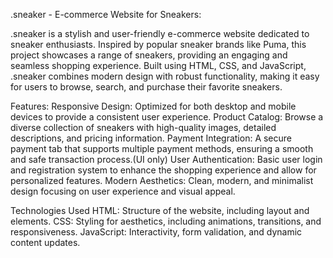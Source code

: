 .sneaker - E-commerce Website for Sneakers:

.sneaker is a stylish and user-friendly e-commerce website dedicated to sneaker enthusiasts. Inspired by popular sneaker brands like Puma, this project showcases a range of sneakers, providing an engaging and seamless shopping experience. Built using HTML, CSS, and JavaScript, .sneaker combines modern design with robust functionality, making it easy for users to browse, search, and purchase their favorite sneakers.

Features:
Responsive Design: Optimized for both desktop and mobile devices to provide a consistent user experience.
Product Catalog: Browse a diverse collection of sneakers with high-quality images, detailed descriptions, and pricing information.
Payment Integration: A secure payment tab that supports multiple payment methods, ensuring a smooth and safe transaction process.(UI only)
User Authentication: Basic user login and registration system to enhance the shopping experience and allow for personalized features.
Modern Aesthetics: Clean, modern, and minimalist design focusing on user experience and visual appeal.

Technologies Used
HTML: Structure of the website, including layout and elements.
CSS: Styling for aesthetics, including animations, transitions, and responsiveness.
JavaScript: Interactivity, form validation, and dynamic content updates.
